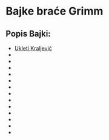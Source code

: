 # Bajke braće Grimm

## Popis Bajki:

- [Ukleti Kraljević](UkletiKraljevic.md)
-  
-
-
-
-
-
-
-
-
-
-
-
-
